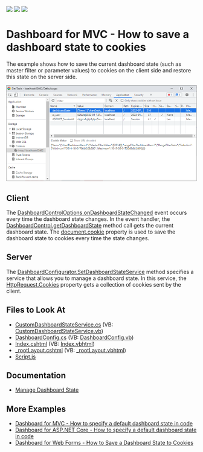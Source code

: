 <!-- default badges list -->
![](https://img.shields.io/endpoint?url=https://codecentral.devexpress.com/api/v1/VersionRange/128579175/22.1.3%2B)
[![](https://img.shields.io/badge/Open_in_DevExpress_Support_Center-FF7200?style=flat-square&logo=DevExpress&logoColor=white)](https://supportcenter.devexpress.com/ticket/details/T589151)
[![](https://img.shields.io/badge/📖_How_to_use_DevExpress_Examples-e9f6fc?style=flat-square)](https://docs.devexpress.com/GeneralInformation/403183)
<!-- default badges end -->

# Dashboard for MVC - How to save a dashboard state to cookies

The example shows how to save the current dashboard state (such as master filter or parameter values) to cookies on the client side and restore this state on the server side.

![](web-dashboard-cookies.png)

## Client

The [DashboardControlOptions.onDashboardStateChanged](https://docs.devexpress.com/Dashboard/js-DevExpress.Dashboard.DashboardControlOptions?p=netframework#js_devexpress_dashboard_dashboardcontroloptions_ondashboardstatechanged) event occurs every time the dashboard state changes. In the event handler, the [DashboardControl.getDashboardState](https://docs.devexpress.com/Dashboard/js-DevExpress.Dashboard.DashboardControl?p=netframework#js_devexpress_dashboard_dashboardcontrol_getdashboardstate) method call gets the current dashboard state. The [document.cookie](https://www.w3schools.com/js/js_cookies.asp) property is used to save the dashboard state to cookies every time the state changes.

## Server

The [DashboardConfigurator.SetDashboardStateService](https://docs.devexpress.com/Dashboard/DevExpress.DashboardWeb.DashboardConfigurator.SetDashboardStateService(DevExpress.DashboardWeb.IDashboardStateService)) method
specifies a service that allows you to manage a dashboard state. In this service, the [HttpRequest.Cookies](https://docs.microsoft.com/en-us/dotnet/api/system.web.httprequest.cookies) property gets a collection of cookies sent by the client.

## Files to Look At

* [CustomDashboardStateService.cs](./CS/MvcDashboard_DashboardStateCookies/App_Start/CustomDashboardStateService.cs) (VB: [CustomDashboardStateService.vb](./VB/MvcDashboard_DashboardStateCookies/App_Start/CustomDashboardStateService.vb))
* [DashboardConfig.cs](./CS/MvcDashboard_DashboardStateCookies/App_Start/DashboardConfig.cs#L13) (VB: [DashboardConfig.vb](./VB/MvcDashboard_DashboardStateCookies/App_Start/DashboardConfig.vb#L17))
* [Index.cshtml](./CS/MvcDashboard_DashboardStateCookies/Views/Home/Index.cshtml#L7) (VB: [Index.vbhtml](./VB/MvcDashboard_DashboardStateCookies/Views/Home/Index.vbhtml#L14))
* [_rootLayout.cshtml](./CS/MvcDashboard_DashboardStateCookies/Views/Shared/_rootLayout.cshtml#L16) (VB: [_rootLayout.vbhtml](./VB/MvcDashboard_DashboardStateCookies/Views/Shared/_rootLayout.vbhtml#L22))
* [Script.js](./CS/MvcDashboard_DashboardStateCookies/Script/Script.js)

## Documentation

- [Manage Dashboard State](https://docs.devexpress.com/Dashboard/119765/web-dashboard/aspnet-mvc-dashboard-extension/manage-dashboard-state)

## More Examples

- [Dashboard for MVC - How to specify a default dashboard state in code](https://github.com/DevExpress-Examples/asp-net-mvc-dashboard-specify-default-state-in-code)
- [Dashboard for ASP.NET Core - How to specify a default dashboard state in code](https://github.com/DevExpress-Examples/asp-net-core-dashboard-save-dashboard-state-to-cookies)
- [Dashboard for Web Forms - How to Save a Dashboard State to Cookies](https://github.com/DevExpress-Examples/asp-net-web-forms-dashboard-save-dashboard-state-to-cookies)
